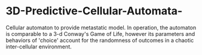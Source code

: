 # 3D-Predictive-Cellular-Automata-
Cellular automaton to provide metastatic model. In operation, the automaton is comparable to a 3-d Conway's Game of Life, however its parameters and behaviors of 'choice' account for the randomness of outcomes in a chaotic inter-cellular environment.

